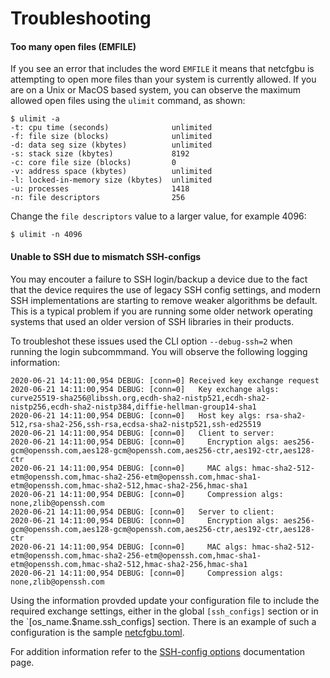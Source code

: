 # Troubleshooting

#### Too many open files (EMFILE)

If you see an error that includes the word `EMFILE` it means that netcfgbu
is attempting to open more files than your system is currently allowed.  If you
are on a Unix or MacOS based system, you can observe the maximum allowed open
files using the `ulimit` command, as shown:

```shell script
$ ulimit -a
-t: cpu time (seconds)              unlimited
-f: file size (blocks)              unlimited
-d: data seg size (kbytes)          unlimited
-s: stack size (kbytes)             8192
-c: core file size (blocks)         0
-v: address space (kbytes)          unlimited
-l: locked-in-memory size (kbytes)  unlimited
-u: processes                       1418
-n: file descriptors                256
```

Change the `file descriptors` value to a larger value, for example 4096:

```shell script
$ ulimit -n 4096
```

#### Unable to SSH due to mismatch SSH-configs

You may encouter a failure to SSH login/backup a device due to the
fact that the device requires the use of legacy SSH config settings, and modern
SSH implementations are starting to remove weaker algorithms be default.  This
is a typical problem if you are running some older network operating systems that
used an older version of SSH libraries in their products.

To troubleshot these issues used the CLI option `--debug-ssh=2` when running
the login subcommmand.  You will observe the following logging information:

```shell script
2020-06-21 14:11:00,954 DEBUG: [conn=0] Received key exchange request
2020-06-21 14:11:00,954 DEBUG: [conn=0]   Key exchange algs: curve25519-sha256@libssh.org,ecdh-sha2-nistp521,ecdh-sha2-nistp256,ecdh-sha2-nistp384,diffie-hellman-group14-sha1
2020-06-21 14:11:00,954 DEBUG: [conn=0]   Host key algs: rsa-sha2-512,rsa-sha2-256,ssh-rsa,ecdsa-sha2-nistp521,ssh-ed25519
2020-06-21 14:11:00,954 DEBUG: [conn=0]   Client to server:
2020-06-21 14:11:00,954 DEBUG: [conn=0]     Encryption algs: aes256-gcm@openssh.com,aes128-gcm@openssh.com,aes256-ctr,aes192-ctr,aes128-ctr
2020-06-21 14:11:00,954 DEBUG: [conn=0]     MAC algs: hmac-sha2-512-etm@openssh.com,hmac-sha2-256-etm@openssh.com,hmac-sha1-etm@openssh.com,hmac-sha2-512,hmac-sha2-256,hmac-sha1
2020-06-21 14:11:00,954 DEBUG: [conn=0]     Compression algs: none,zlib@openssh.com
2020-06-21 14:11:00,954 DEBUG: [conn=0]   Server to client:
2020-06-21 14:11:00,954 DEBUG: [conn=0]     Encryption algs: aes256-gcm@openssh.com,aes128-gcm@openssh.com,aes256-ctr,aes192-ctr,aes128-ctr
2020-06-21 14:11:00,954 DEBUG: [conn=0]     MAC algs: hmac-sha2-512-etm@openssh.com,hmac-sha2-256-etm@openssh.com,hmac-sha1-etm@openssh.com,hmac-sha2-512,hmac-sha2-256,hmac-sha1
2020-06-21 14:11:00,954 DEBUG: [conn=0]     Compression algs: none,zlib@openssh.com
```

Using the information provded update your configuration file to include the required
exchange settings, either in the global `[ssh_configs]` section or in the `[os_name.$name.ssh_configs] section.
There is an example of such a configuration is the sample [netcfgbu.toml](../netcfgbu.toml).

For addition information refer to the [SSH-config options](config-ssh-options.md) documentation page.